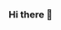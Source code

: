 ### Hi there 👋
<!--
![Anurag's GitHub stats](https://github-readme-stats.vercel.app/api?username=amritanand-py&show_icons=true&theme=radical)

-->


<!--
**amritanand-py/amritanand-py** is a ✨ _special_ ✨ repository because its `README.md` (this file) appears on your GitHub profile.

Here are some ideas to get you started:

- 🔭 I’m currently working on ...
- 🌱 I’m currently learning ...
- 👯 I’m looking to collaborate on ...
- 🤔 I’m looking for help with ...
- 💬 Ask me about ...
- 📫 How to reach me: ...
- 😄 Pronouns: ...
- ⚡ Fun fact: ...



![Top Langs](https://github-readme-stats.vercel.app/api/top-langs/?username=amritanand-py&layout=compact)
-->
